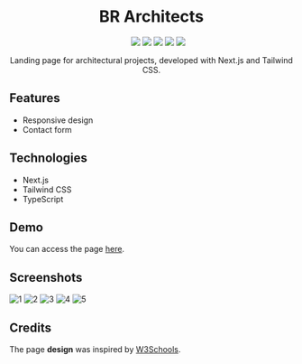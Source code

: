 <div align="center">
  <h1>BR Architects</h1>
  <ul>
    <img src="https://img.shields.io/badge/NEXT-15.0.3-purple" />
    <img src="https://img.shields.io/badge/TAILWIND CSS-3.4.1-indigo" />
    <img src="https://img.shields.io/badge/TYPESCRIPT-5-red" />
    <img src="https://img.shields.io/badge/STATUS-FINISHED-green" />
    <img src="https://img.shields.io/badge/LICENSE-MIT-yellow" />
  </ul>
  <p>Landing page for architectural projects, developed with Next.js and Tailwind CSS.</p>
</div>

## Features
- Responsive design
- Contact form

## Technologies
- Next.js
- Tailwind CSS
- TypeScript

## Demo

You can access the page <a href="https://br-architects-xi.vercel.app/">here</a>.

## Screenshots
![1](https://github.com/user-attachments/assets/89971744-3dcf-4fec-89e6-7c79986c7b51)
![2](https://github.com/user-attachments/assets/9e09b62a-efb7-44b5-8523-b9a2b637343a)
![3](https://github.com/user-attachments/assets/f043f00c-2c8c-418c-8950-246026fd0366)
![4](https://github.com/user-attachments/assets/ac63d2a1-f9e0-40ac-9092-f7f2666ab75c)
![5](https://github.com/user-attachments/assets/1dc66406-a4b1-47fb-a904-2d067b713ed9)

## Credits

The page **design** was inspired by <a href="https://www.w3schools.com/w3css/w3css_templates.asp">W3Schools</a>.
